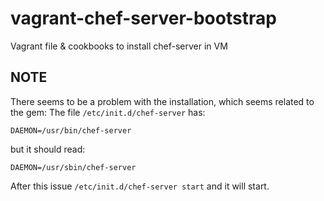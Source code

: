 # vagrant-chef-server-bootstrap

Vagrant file &amp; cookbooks to install chef-server in VM

## NOTE

There seems to be a problem with the installation, which seems related to the gem:
The file `/etc/init.d/chef-server` has:

	DAEMON=/usr/bin/chef-server

but it should read:

	DAEMON=/usr/sbin/chef-server

After this issue `/etc/init.d/chef-server start` and it will start.